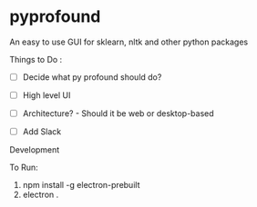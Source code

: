 # pyprofound
An easy to use GUI for sklearn, nltk and other python packages

Things to Do : 
- [ ] Decide what py profound should do?
- [ ] High level UI
- [ ] Architecture? - Should it be web or desktop-based
- [ ] Add Slack


Development 

To Run:

1. npm install -g electron-prebuilt
2. electron .